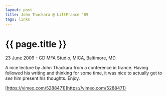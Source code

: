 ```yaml
---
layout: post
title: John Thackara @ LiftFrance ’09
tags: links
---
```


{{ page.title }}
================

<p class="meta">23 June 2009 - GD MFA Studio, MICA, Baltimore, MD</p>

A nice lecture by John Thackara from a conference in france. Having followed his writing and thinking for some time, it was nice to actually get to <em>see</em> him present his thoughts. Enjoy.

[https://vimeo.com/5288471](https://vimeo.com/5288471)